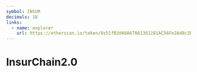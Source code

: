 ```yaml
---
symbol: INSUR
decimals: 18
links:
  - name: explorer
    url: https://etherscan.io/token/0x51fB3dA8A67861361281AC56Fe2Ad8c3b4539FFa
---
```


# InsurChain2.0
